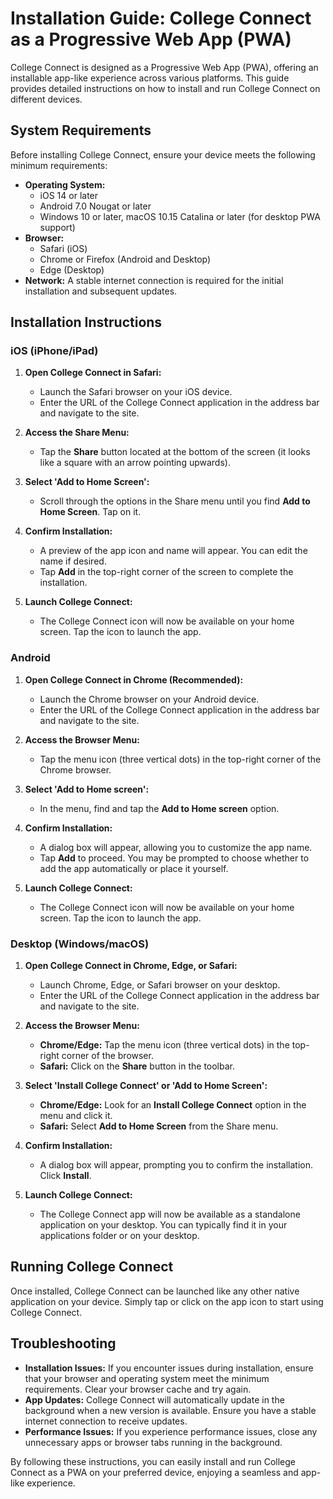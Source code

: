 # Installation Guide: College Connect as a Progressive Web App (PWA)

College Connect is designed as a Progressive Web App (PWA), offering an installable app-like experience across various platforms. This guide provides detailed instructions on how to install and run College Connect on different devices.

## System Requirements

Before installing College Connect, ensure your device meets the following minimum requirements:

-   **Operating System:**
    -   iOS 14 or later
    -   Android 7.0 Nougat or later
    -   Windows 10 or later, macOS 10.15 Catalina or later (for desktop PWA support)
-   **Browser:**
    -   Safari (iOS)
    -   Chrome or Firefox (Android and Desktop)
    -   Edge (Desktop)
-   **Network:** A stable internet connection is required for the initial installation and subsequent updates.

## Installation Instructions

### iOS (iPhone/iPad)

1.  **Open College Connect in Safari:**
    -   Launch the Safari browser on your iOS device.
    -   Enter the URL of the College Connect application in the address bar and navigate to the site.

2.  **Access the Share Menu:**
    -   Tap the **Share** button located at the bottom of the screen (it looks like a square with an arrow pointing upwards).

3.  **Select 'Add to Home Screen':**
    -   Scroll through the options in the Share menu until you find **Add to Home Screen**. Tap on it.

4.  **Confirm Installation:**
    -   A preview of the app icon and name will appear. You can edit the name if desired.
    -   Tap **Add** in the top-right corner of the screen to complete the installation.

5.  **Launch College Connect:**
    -   The College Connect icon will now be available on your home screen. Tap the icon to launch the app.

### Android

1.  **Open College Connect in Chrome (Recommended):**
    -   Launch the Chrome browser on your Android device.
    -   Enter the URL of the College Connect application in the address bar and navigate to the site.

2.  **Access the Browser Menu:**
    -   Tap the menu icon (three vertical dots) in the top-right corner of the Chrome browser.

3.  **Select 'Add to Home screen':**
    -   In the menu, find and tap the **Add to Home screen** option.

4.  **Confirm Installation:**
    -   A dialog box will appear, allowing you to customize the app name.
    -   Tap **Add** to proceed. You may be prompted to choose whether to add the app automatically or place it yourself.

5.  **Launch College Connect:**
    -   The College Connect icon will now be available on your home screen. Tap the icon to launch the app.

### Desktop (Windows/macOS)

1.  **Open College Connect in Chrome, Edge, or Safari:**
    -   Launch Chrome, Edge, or Safari browser on your desktop.
    -   Enter the URL of the College Connect application in the address bar and navigate to the site.

2.  **Access the Browser Menu:**
    -   **Chrome/Edge:** Tap the menu icon (three vertical dots) in the top-right corner of the browser.
    -   **Safari:** Click on the **Share** button in the toolbar.

3.  **Select 'Install College Connect' or 'Add to Home Screen':**
    -   **Chrome/Edge:** Look for an **Install College Connect** option in the menu and click it.
    -   **Safari:** Select **Add to Home Screen** from the Share menu.

4.  **Confirm Installation:**
    -   A dialog box will appear, prompting you to confirm the installation. Click **Install**.

5.  **Launch College Connect:**
    -   The College Connect app will now be available as a standalone application on your desktop. You can typically find it in your applications folder or on your desktop.

## Running College Connect

Once installed, College Connect can be launched like any other native application on your device. Simply tap or click on the app icon to start using College Connect.

## Troubleshooting

-   **Installation Issues:** If you encounter issues during installation, ensure that your browser and operating system meet the minimum requirements. Clear your browser cache and try again.
-   **App Updates:** College Connect will automatically update in the background when a new version is available. Ensure you have a stable internet connection to receive updates.
-   **Performance Issues:** If you experience performance issues, close any unnecessary apps or browser tabs running in the background.

By following these instructions, you can easily install and run College Connect as a PWA on your preferred device, enjoying a seamless and app-like experience.